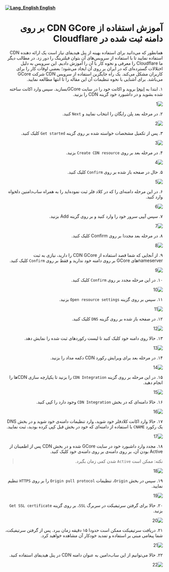 [**![Lang_English](https://user-images.githubusercontent.com/125398461/229074810-599bd7f9-0bc1-44a9-b76e-90bf7e182314.png) English**](https://github.com/hiddify/hiddify-config/wiki/How-to-use-GCore-CDN-on-Cloudflare-registered-domain)

<div dir="rtl">

# آموزش استفاده از CDN GCore بر روی دامنه ثبت شده در Cloudflare

همانطور که می‌دانید برای استفاده بهینه از پنل هیدیفای نیاز است یک ارائه دهنده CDN استفاده نمایید تا با استفاده از سرویس‌های آن بتوان فیلترینگ را دور زد. در مطالب دیگر ما Cloudflare را معرفی و نحوه کار با آن را آموزش دادیم. این سرویس به دلیل اختلالات گسترده‌ای که در ایران بر روی آن ایجاد می‌شود؛ بعضی اوقات کار را برای کاربران مشکل می‌کند. یک راه جایگزین استفاده از سرویس CDN شرکت GCore می‌باشد. برای آشنایی با نحوه تنظیمات آن این مقاله را تا انتها مطالعه نمایید.

۱. ابتدا به [اینجا](https://gcore.com) بروید و اکانت خود را در سایت GCoreبسازید. سپس وارد اکانت ساخته شده بشوید و در داشبورد خود گزینه CDN را بزنید.

![1](https://user-images.githubusercontent.com/125398461/235283540-83a44dbc-6b81-45d2-a04f-be2749cf0429.jpg)

۲. در مرحله بعد پلن رایگان را انتخاب نمایید و `Next` کنید.

![2](https://user-images.githubusercontent.com/125398461/235283581-a392f93e-4d8a-44d9-9521-be83fb09564b.jpg)

۳. پس از تکمیل مشخصات خواسته شده بر روی گزینه `Get started` کلیک کنید.

![3](https://user-images.githubusercontent.com/125398461/235283590-6654cae1-cc3b-42c6-ae8c-d4cc26b71a15.jpg)

۴. در مرحله بعد بر روی `Create CDN resource` بزنید.

![4](https://user-images.githubusercontent.com/125398461/235283617-042ee013-e1a1-4567-aa6c-fcbf1080fa99.jpg)

۵. حال در صفحه باز شده بر روی `Confirm` کلیک کنید.

![5](https://user-images.githubusercontent.com/125398461/235283626-b7923519-ffbc-425b-a65b-3063e19595a1.jpg)

۶. در این مرحله دامنه‌ای را که در کلاد فلر ثبت نموده‌اید را به همراه ساب‌دامنین دلخواه وارد کنید.

![6](https://user-images.githubusercontent.com/125398461/235283639-ef21b5ba-5efd-48d5-a852-7aa8050b4316.jpg)

۷. سپس آیپی سرور خود را وارد کنید و بر روی گزینه Add بزنید.

![7](https://user-images.githubusercontent.com/125398461/235283674-400d9213-029a-429b-9985-699c0bd40ba3.jpg)

۸. در مرحله بعد مجددا بر روی Confirm کلیک کنید.

![8](https://user-images.githubusercontent.com/125398461/235283679-fbb415e0-5b12-4880-be94-3f2a17ba5895.jpg)

۹.  از آنجایی که شما قصد استفاده از CDN GCore را دارید، نیازی به ثبت nameserverهای GCore بر روی دامنه خود ندارید و فقط بر روی `Confirm` کلیک کنید.

![9](https://user-images.githubusercontent.com/125398461/235283686-69d71bb4-2c27-4375-8a04-3a7f2f1fac21.jpg)

۱۰. در این مرحله مجدد بر روی `Confirm` کلیک کنید.

![10](https://user-images.githubusercontent.com/125398461/235283803-1ca531c7-efb6-4bf2-ba21-5f68de3cc9df.jpg)

۱۱. سپس بر روی گزینه `Open resource settings` بزنید.

![11](https://user-images.githubusercontent.com/125398461/235283807-225d6325-b388-4a21-9b41-5da3f7457ba9.jpg)

۱۲. در صفحه باز شده بر روی گزینه `DNS` کلیک کنید.

![12](https://user-images.githubusercontent.com/125398461/235283814-711cf947-256c-4cda-8cc5-236abe8a6b31.jpg)

۱۳. حالا روی دامنه خود کلیک کنید تا لیست رکوردهای ثبت شده را نمایش دهد.

![13](https://user-images.githubusercontent.com/125398461/235283822-62ce802c-d7c2-44e8-8fd6-a418fe6a04c2.jpg)

۱۴. در مرحله بعد برای ویرایش رکورد CDN دکمه مداد را بزنید.

![14](https://user-images.githubusercontent.com/125398461/235283921-81cfdb21-b00b-4e94-907d-3a6b95f7b650.jpg)

۱۵. در این مرحله بر روی گزینه `CDN Integration` را بزنید تا یکپارچه سازی CDNها را انجام دهید. 

![15](https://user-images.githubusercontent.com/125398461/235284019-0301d8e3-d882-4482-9c75-23a30e4fb2f1.jpg)

۱۶. حالا دامنه‌ای که در بخش `CDN Integration` وجود دارد را کپی کنید.

![16](https://user-images.githubusercontent.com/125398461/235284138-6355a421-a7da-46c8-803a-b4b65cdc8fb1.jpg)

۱۷. حالا وارد اکانت کلادفلر خود شوید، وارد تنظیمات دامنه‌ی خود شوید و در بخش DNS یک رکورد `CNAME` با استفاده از دامنه‌ای که خود در بخش قبل کپی کرده بودید، ثبت نمایید.

![17](https://user-images.githubusercontent.com/125398461/235284172-560987a3-8528-497a-89c9-58927fddc327.jpg)

۱۸. مجدد وارد داشبورد خود در سایت GCore شده و در بخش CDN پس از اطمینان از Active بودن آن، بر روی دامنه‌ی بر روی دامنه‌ی خود کلیک کنید.

> نکته: ممکن است `Active` شدن کمی زمان بگیرد.

![18](https://user-images.githubusercontent.com/125398461/235284405-71b9fe26-e25c-4750-b349-1fac9cd34efb.jpg)

۱۹. سپس در بخش `Origin`، تنظیمات `Origin pull protocol` را بر روی `HTTPS` تنظیم نمایید.

![19](https://user-images.githubusercontent.com/125398461/235284438-6d4e0c6e-79dc-4175-8718-8a85b68b46d1.jpg)

۲۰. حالا برای گرفتن سرتیفیکت در سربرگ `SSL`، بر روی گزینه `Get SSL certificate` بزنید.

![20](https://user-images.githubusercontent.com/125398461/235284577-e0ee7fbb-31d9-476b-9901-f2fb78c5c22d.jpg)

۲۱. دریافت سرتیفیکت ممکن است حدودا ۱۵ دقیقه زمان ببرد. پس از گرفتن سرتیفیکت، شما پیغامی مبنی بر استفاده و تمدید خودکار آن مشاهده خواهید کرد.

![21](https://user-images.githubusercontent.com/125398461/235284579-898335c0-28d3-477f-b900-3f8a381bcdda.jpg)

۲۲. حالا می‌توانیم از این ساب‌دامین به عنوان دامنه CDN در پنل هیدیفای استفاده کنید.

![22](https://user-images.githubusercontent.com/125398461/235284966-63477444-51d0-45dd-be27-2307f43df54f.jpg)
